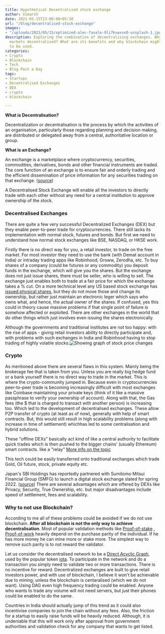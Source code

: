 ```yaml
---
title: Hypothetical Decentralised stock exchange
author: Vimarsh
date: 2021-05-15T23:00:00+05:30
url: "/blog/decentralised-stock-exchange"
images:
- "/uploads/2021/05/15/optimized-alec-favale-9li7kvwxvx0-unsplash-1.jpg"
description: Exploring the combination of decentralising exchanges. Why make stock
  markets decentralised? What are its benefits and why blockchain might not needed
  to be used.
categories:
- Crypto
- Blockchain
- Tech
- Blog Post a Day
tags:
- Startups
- Decentralised Exchanges
- DEX
- crypto
- blockchain

---
```

**What is Decentralisation?**

Decentralization or decentralisation is the process by which the activities of an organisation, particularly those regarding planning and decision making, are distributed or delegated away from a central, authoritative location or group.

**What is an Exchange?**

An exchange is a marketplace where cryptocurrency, securities, commodities, derivatives, bonds and other financial instruments are traded. The core function of an exchange is to ensure fair and orderly trading and the efficient dissemination of price information for any securities trading on that exchange. ([source](https://kpatel1.medium.com/decentralized-stock-exchange-in-5-questions-215bc9f9d5d5))

A Decentralised Stock Exchange will enable all the investors to directly trade with each other without any need for a central institution to approve ownership of the stock.

### **Decentralised Exchanges**

There are quite a few very successful Decentralized Exchanges (DEX) but they enable peer-to-peer trade for cryptocurrencies. There still lacks its implementation with normal stock, futures and bonds. But first we need to understand how normal stock exchanges like BSE, NASDAQ, or HKSE work.

Firstly there is no direct way for you, a retail investor, to trade on the free market. For most investor they need to use the bank (with Demat account in India) or intraday trading apps like Robinhood, Groww, Zerodha, etc. To buy shares of a company (could be futures or any commodity) you deposit funds in the exchange, which will give you the shares. But the exchange does not just issue shares, there must be seller, who is willing to sell. The exchange just enables both to trade at a fair price for which the exchange takes a % cut. On a more technical level any US based stock exchange has [issued physical shares](https://www.investopedia.com/ask/answers/06/stockcertificate.asp), but they do not move those and change its ownership, but rather just maintain an electronic leger which says who owns what, and hence, the actual owner of the shares. If confused, yes this could in theory cause massive problems if that single point of failure is somehow affected or exploited. There are other exchanges in the world that do other things which just involves even issuing the shares electronically.

Although the governments and traditional institutes are not too happy: with the rise of apps - giving retail investors ability to directly participate and, with problems with such exchanges in India and Robinhood having to stop trading of highly volatile stocks.![Showing graph of stock price changes](/uploads/2021/05/15/optimized-maxim-hopman-fixlqxahcfk-unsplash.jpg)

### **Crypto**

As mentioned above there are several flaws in this system. Mainly being the brokerage fee that is taken from you. Unless you are really big hedge fund or a bank yourself there is no direct way to trade in the market. This is where the crypto-community jumped in. Because even in cryptocurrencies peer-to-peer trade is becoming increasingly difficult with most exchanges like Coinbase maintaining your private keys (think of it like a massive passphrase to verify your ownership of account). Along with that, the Gas fees (the $ that is charged to transact with another person) is increasing too. Which led to the development of decentralised exchanges. These allow P2P transfer of crypto (at least as of now), generally with help of smart contracts. But, this would still result in high scalability problems (along with increase in time of settlement) whichhas  led to some centralisation and hybrid solutions.

These "offline DEXs" basically act kind of like a central authority to facilitate quick trades which is then pushed to the bigger chains' (usually Ethereum) smart contracts. like a "relay" [More info on the topic](https://academy.binance.com/en/articles/what-is-a-decentralized-exchange-dex)

This tech could be easily transferred onto traditional exchanges which trade Gold, Oil future, stock, private equity etc.

Japan's SBI Holdings has reportedly partnered with Sumitomo Mitsui Financial Group (SMFG) to launch a digital stock exchange slated for spring 2022. ([source](https://www.coindesk.com/japan-to-have-blockchain-based-stock-exchange-in-2022)) There are several advantages which are offered by DEXs like Privacy, Security, True Ownership, etc. but major disadvantages include speed of settlement, fees and scalability.

### **Why to not use Blockchain?**

According to me all of these problems could be avoided if we do not use blockchain. **After all blockchain is not the only way to achieve decentralisation**. Most of popular validation methods like [Proof-of-stake](https://www.investopedia.com/terms/p/proof-stake-pos) , [Proof-of-work](https://en.wikipedia.org/wiki/Proof_of_work) heavily depend on the purchase parity of the individual. If he has more money he can mine more or stake more. The simplest way to remove such parity is to not reward the validator.

Let us consider the decentralised network to be a [Direct Acyclic Graph](https://en.wikipedia.org/wiki/Directed_acyclic_graph), used by the popular token [iota](https://www.iota.org/). To participate in the network and do a transaction you simply need to validate two or more transactions. There is no incentive for reward. Decentralized exchanges are built to give retail investors power, and with use of blockchain, I believe it won't be achievable due to mining; unless the blockchain is centaralised (which we do not want). Using DAG even high frequency trading could be enabled. Anyone who wants to trade any volume will not need servers, but just their phones could be enabled to do the same.

Countries in India should actually jump of this trend as it could also incentivise companies to join the chain without any fees. Also, the friction for a startup to easily raise funds will be heavily reduced. Although, it is undeniable that this will work only after approval from government authorities and validation check for any company that wants to get listed.